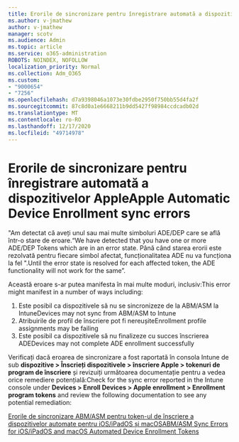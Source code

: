 ```yaml
---
title: Erorile de sincronizare pentru înregistrare automată a dispozitivelor Apple
ms.author: v-jmathew
author: v-jmathew
manager: scotv
ms.audience: Admin
ms.topic: article
ms.service: o365-administration
ROBOTS: NOINDEX, NOFOLLOW
localization_priority: Normal
ms.collection: Adm_O365
ms.custom:
- "9000654"
- "7256"
ms.openlocfilehash: d7a9398046a1073e30fdbe2950f750bb55d4fa2f
ms.sourcegitcommit: 87c8d0a1e6668211b9dd5427f98984ccdcadb02d
ms.translationtype: MT
ms.contentlocale: ro-RO
ms.lasthandoff: 12/17/2020
ms.locfileid: "49714978"
---
```

# <a name="apple-automatic-device-enrollment-sync-errors"></a><span data-ttu-id="a5e86-102">Erorile de sincronizare pentru înregistrare automată a dispozitivelor Apple</span><span class="sxs-lookup"><span data-stu-id="a5e86-102">Apple Automatic Device Enrollment sync errors</span></span>

<span data-ttu-id="a5e86-103">"Am detectat că aveți unul sau mai multe simboluri ADE/DEP care se află într-o stare de eroare.</span><span class="sxs-lookup"><span data-stu-id="a5e86-103">“We have detected that you have one or more ADE/DEP Tokens which are in an error state.</span></span> <span data-ttu-id="a5e86-104">Până când starea erorii este rezolvată pentru fiecare simbol afectat, funcționalitatea ADE nu va funcționa la fel ".</span><span class="sxs-lookup"><span data-stu-id="a5e86-104">Until the error state is resolved for each affected token, the ADE functionality will not work for the same”.</span></span>

<span data-ttu-id="a5e86-105">Această eroare s-ar putea manifesta în mai multe moduri, inclusiv:</span><span class="sxs-lookup"><span data-stu-id="a5e86-105">This error might manifest in a number of ways including:</span></span>

1. <span data-ttu-id="a5e86-106">Este posibil ca dispozitivele să nu se sincronizeze de la ABM/ASM la Intune</span><span class="sxs-lookup"><span data-stu-id="a5e86-106">Devices may not sync from ABM/ASM to Intune</span></span>
2. <span data-ttu-id="a5e86-107">Atribuirile de profil de înscriere pot fi nereușite</span><span class="sxs-lookup"><span data-stu-id="a5e86-107">Enrollment profile assignments may be failing</span></span>
3. <span data-ttu-id="a5e86-108">Este posibil ca dispozitivele să nu finalizeze cu succes înscrierea ADE</span><span class="sxs-lookup"><span data-stu-id="a5e86-108">Devices may not complete ADE enrollment successfully</span></span>

<span data-ttu-id="a5e86-109">Verificați dacă eroarea de sincronizare a fost raportată în consola Intune de sub **dispozitive > Înscrieți dispozitivele > înscriere Apple > tokenuri de program de înscriere** și revizuiți următoarea documentație pentru a vedea orice remediere potențială:</span><span class="sxs-lookup"><span data-stu-id="a5e86-109">Check for the sync error reported in the Intune console under **Devices > Enroll Devices > Apple enrollment > Enrollment program tokens** and review the following documentation to see any potential remediation:</span></span>

[<span data-ttu-id="a5e86-110">Erorile de sincronizare ABM/ASM pentru token-ul de înscriere a dispozitivelor automate pentru iOS/iPadOS și macOS</span><span class="sxs-lookup"><span data-stu-id="a5e86-110">ABM/ASM Sync Errors for iOS/iPadOS and macOS Automated Device Enrollment Tokens</span></span>](https://docs.microsoft.com/mem/intune/enrollment/troubleshoot-ios-enrollment-errors#resolutions-when-syncing-tokens-between-intune-and-abmasm-for-automated-device-enrollment)
